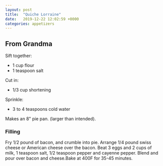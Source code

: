```yaml
---
layout: post
title:  "Quiche Lorraine"
date:   2019-12-22 12:02:59 +0000
categories: appetizers
---
```


## From Grandma

Sift together:


* 1 cup flour
* 1 teaspoon salt


Cut in:


* 1/3 cup shortening


Sprinkle:


* 3 to 4 teaspoons cold water


Makes an 8" pie pan. (larger than intended).


### Filling

Fry 1/2 pound of bacon, and crumble into pie. Arrange 1/4 pound swiss cheese or American cheese over the bacon. Beat 3 eggs and 2 cups of milk, 1 teaspoon salt, 1/2 teaspoon pepper and cayenne pepper. Blend and pour over bacon and cheese.Bake at 400F for 35-45 minutes.
